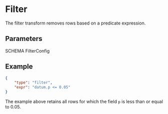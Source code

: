 # Filter

The filter transform removes rows based on a predicate expression.

## Parameters

SCHEMA FilterConfig

## Example

```json
{
    "type": "filter",
    "expr": "datum.p <= 0.05"
}
```

The example above retains all rows for which the field `p` is less than or
equal to 0.05.
